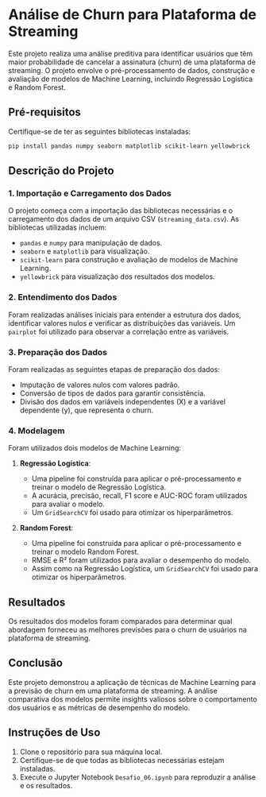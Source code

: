 # Análise de Churn para Plataforma de Streaming

Este projeto realiza uma análise preditiva para identificar usuários que têm maior probabilidade de cancelar a assinatura (churn) de uma plataforma de streaming. O projeto envolve o pré-processamento de dados, construção e avaliação de modelos de Machine Learning, incluindo Regressão Logística e Random Forest.

## Pré-requisitos

Certifique-se de ter as seguintes bibliotecas instaladas:

```bash
pip install pandas numpy seaborn matplotlib scikit-learn yellowbrick
```

## Descrição do Projeto

### 1. Importação e Carregamento dos Dados

O projeto começa com a importação das bibliotecas necessárias e o carregamento dos dados de um arquivo CSV (`streaming_data.csv`). As bibliotecas utilizadas incluem:

- `pandas` e `numpy` para manipulação de dados.
- `seaborn` e `matplotlib` para visualização.
- `scikit-learn` para construção e avaliação de modelos de Machine Learning.
- `yellowbrick` para visualização dos resultados dos modelos.

### 2. Entendimento dos Dados

Foram realizadas análises iniciais para entender a estrutura dos dados, identificar valores nulos e verificar as distribuições das variáveis. Um `pairplot` foi utilizado para observar a correlação entre as variáveis.

### 3. Preparação dos Dados

Foram realizadas as seguintes etapas de preparação dos dados:

- Imputação de valores nulos com valores padrão.
- Conversão de tipos de dados para garantir consistência.
- Divisão dos dados em variáveis independentes (X) e a variável dependente (y), que representa o churn.

### 4. Modelagem

Foram utilizados dois modelos de Machine Learning:

1. **Regressão Logística**:
    - Uma pipeline foi construída para aplicar o pré-processamento e treinar o modelo de Regressão Logística.
    - A acurácia, precisão, recall, F1 score e AUC-ROC foram utilizados para avaliar o modelo.
    - Um `GridSearchCV` foi usado para otimizar os hiperparâmetros.

2. **Random Forest**:
    - Uma pipeline foi construída para aplicar o pré-processamento e treinar o modelo Random Forest.
    - RMSE e R² foram utilizados para avaliar o desempenho do modelo.
    - Assim como na Regressão Logística, um `GridSearchCV` foi usado para otimizar os hiperparâmetros.

## Resultados

Os resultados dos modelos foram comparados para determinar qual abordagem forneceu as melhores previsões para o churn de usuários na plataforma de streaming.

## Conclusão

Este projeto demonstrou a aplicação de técnicas de Machine Learning para a previsão de churn em uma plataforma de streaming. A análise comparativa dos modelos permite insights valiosos sobre o comportamento dos usuários e as métricas de desempenho do modelo.

## Instruções de Uso

1. Clone o repositório para sua máquina local.
2. Certifique-se de que todas as bibliotecas necessárias estejam instaladas.
3. Execute o Jupyter Notebook `Desafio_06.ipynb` para reproduzir a análise e os resultados.

